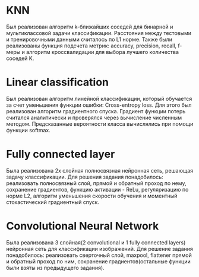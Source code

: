 # KNN
Был реализован алгоритм k-ближайших соседей для бинарной и мультиклассовой задачи классификации. Расстояния между тестовыми и тренировочными данными считалось по 
L1 норме. Также были реализованы функция подсчета метрик: accuracy, precision, recall, f-меры и алгоритм кроссвалидации для выбора лучшего количества соседей K.  
                                       
# Linear classification
Был реализован алгоритм линейной классификации, который обучается за счет уменьшения функции ошибки: Cross-entropy loss. Для этого был реализован алгоритм градиентного
спуска. Градиент функции потерь считался аналитически и проверялся через вычисление численным методом. Предсказанные вероятности класса вычислялись при помощи функции softmax.

# Fully connected layer
Была реализована 2х слойная полносвязная нейронная сеть, решающая задачу классификации. 
Для решения задания понадобилось: реализовать полносвязный слой, прямой и обратный проход по нему, сохранение градиентов, функцию активации - ReLu, регуляризацию по норме L2, алгоритм уменьшения скорости обучения и моментный стохастический градиентный спуск.

# Convolutional Neural Network
Была реализована 3 слойная(2 convolutional и 1 fully connected layers) нейронная сеть для классификации изображений.
Для решение задания понадобилось: реализовать сверточный слой, maxpool, flattener прямой и обратный проход по ним, сохранение градиентов(остальные функции были взяты из предыдущего задания).



